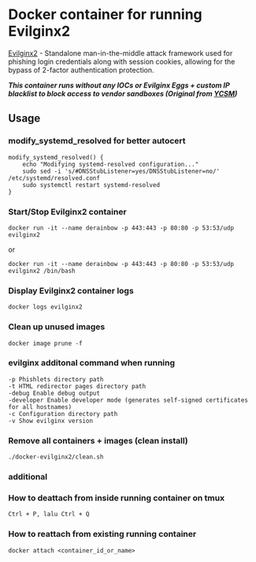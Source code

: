 # Docker container for running Evilginx2

[Evilginx2](https://github.com/kgretzky/evilginx2) - Standalone man-in-the-middle attack framework used for phishing login credentials along with session cookies, allowing for the bypass of 2-factor authentication protection.

***This container runs without any IOCs or Evilginx Eggs + custom IP blacklist to block access to vendor sandboxes (Original from [YCSM](https://github.com/infosecn1nja/ycsm/blob/master/maps/ip_blacklist.conf))***

## Usage

### modify_systemd_resolved for better autocert 
```shell
modify_systemd_resolved() {
    echo "Modifying systemd-resolved configuration..."
    sudo sed -i 's/#DNSStubListener=yes/DNSStubListener=no/' /etc/systemd/resolved.conf
    sudo systemctl restart systemd-resolved
}
```

### Start/Stop Evilginx2 container
```shell
docker run -it --name derainbow -p 443:443 -p 80:80 -p 53:53/udp evilginx2
```
or
```shell
docker run -it --name derainbow -p 443:443 -p 80:80 -p 53:53/udp evilginx2 /bin/bash
```

### Display Evilginx2 container logs

```shell
docker logs evilginx2
```

### Clean up unused images
```shell
docker image prune -f
```

### evilginx additonal command when running
```
-p Phishlets directory path
-t HTML redirector pages directory path
-debug Enable debug output
-developer Enable developer mode (generates self-signed certificates for all hostnames)
-c Configuration directory path
-v Show evilginx version
```

### Remove all containers + images (clean install)

```shell
./docker-evilginx2/clean.sh
```

### additional
### How to deattach from inside running container on tmux

```shell
Ctrl + P, lalu Ctrl + Q
```

###  How to reattach from existing running container
```shell
docker attach <container_id_or_name>
```
